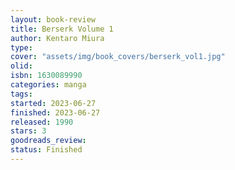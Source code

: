 ```yaml
--- 
layout: book-review 
title: Berserk Volume 1 
author: Kentaro Miura 
type: 
cover: "assets/img/book_covers/berserk_vol1.jpg"
olid:  
isbn: 1630089990
categories: manga
tags:  
started: 2023-06-27
finished: 2023-06-27
released: 1990
stars: 3
goodreads_review:  
status: Finished
---  
```

